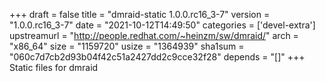 +++
draft = false
title = "dmraid-static 1.0.0.rc16_3-7"
version = "1.0.0.rc16_3-7"
date = "2021-10-12T14:49:50"
categories = ['devel-extra']
upstreamurl = "http://people.redhat.com/~heinzm/sw/dmraid/"
arch = "x86_64"
size = "1159720"
usize = "1364939"
sha1sum = "060c7d7cb2d93b04f42c51a2427dd2c9cce32f28"
depends = "[]"
+++
Static files for dmraid